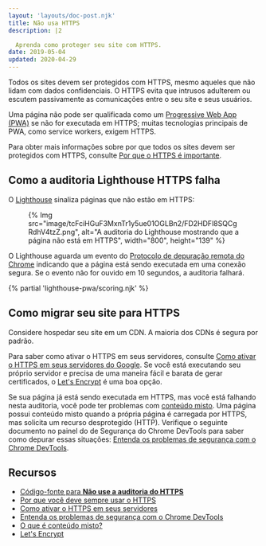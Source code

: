 ```yaml
---
layout: 'layouts/doc-post.njk'
title: Não usa HTTPS
description: |2

  Aprenda como proteger seu site com HTTPS.
date: 2019-05-04
updated: 2020-04-29
---
```


Todos os sites devem ser protegidos com HTTPS, mesmo aqueles que não lidam com dados confidenciais. O HTTPS evita que intrusos adulterem ou escutem passivamente as comunicações entre o seu site e seus usuários.

Uma página não pode ser qualificada como um [Progressive Web App (PWA)](https://web.dev/progressive-web-apps/) se não for executada em HTTPS; muitas tecnologias principais de PWA, como service workers, exigem HTTPS.

Para obter mais informações sobre por que todos os sites devem ser protegidos com HTTPS, consulte [Por que o HTTPS é importante](https://web.dev/why-https-matters/).

## Como a auditoria Lighthouse HTTPS falha

O [Lighthouse](https://developers.google.com/web/tools/lighthouse/) sinaliza páginas que não estão em HTTPS:

<figure>{% Img src="image/tcFciHGuF3MxnTr1y5ue01OGLBn2/FD2HDFl8SQCgRdhV4tzZ.png", alt="A auditoria do Lighthouse mostrando que a página não está em HTTPS", width="800", height="139" %}</figure>

O Lighthouse aguarda um evento do [Protocolo de depuração remota do Chrome](https://github.com/ChromeDevTools/devtools-protocol) indicando que a página está sendo executada em uma conexão segura. Se o evento não for ouvido em 10 segundos, a auditoria falhará.

{% partial 'lighthouse-pwa/scoring.njk' %}

## Como migrar seu site para HTTPS

Considere hospedar seu site em um CDN. A maioria dos CDNs é segura por padrão.

Para saber como ativar o HTTPS em seus servidores, consulte [Como ativar o HTTPS em seus servidores do Google](https://developers.google.com/web/fundamentals/security/encrypt-in-transit/enable-https). Se você está executando seu próprio servidor e precisa de uma maneira fácil e barata de gerar certificados, o [Let's Encrypt](https://letsencrypt.org/) é uma boa opção.

Se sua página já está sendo executada em HTTPS, mas você está falhando nesta auditoria, você pode ter problemas com [conteúdo misto](https://developers.google.com/web/fundamentals/security/prevent-mixed-content/what-is-mixed-content). Uma página possui conteúdo misto quando a própria página é carregada por HTTPS, mas solicita um recurso desprotegido (HTTP). Verifique o seguinte documento no painel do de Segurança do Chrome DevTools para saber como depurar essas situações: [Entenda os problemas de segurança com o Chrome DevTools](https://developers.google.com/web/tools/chrome-devtools/debug/security).

## Recursos

- [Código-fonte para **Não use a auditoria do HTTPS**](https://github.com/GoogleChrome/lighthouse/blob/master/lighthouse-core/audits/is-on-https.js)
- [Por que você deve sempre usar o HTTPS](https://developers.google.com/web/fundamentals/security/encrypt-in-transit/why-https)
- [Como ativar o HTTPS em seus servidores](https://developers.google.com/web/fundamentals/security/encrypt-in-transit/enable-https)
- [Entenda os problemas de segurança com o Chrome DevTools](https://developers.google.com/web/tools/chrome-devtools/debug/security)
- [O que é conteúdo misto?](https://developers.google.com/web/fundamentals/security/prevent-mixed-content/what-is-mixed-content)
- [Let's Encrypt](https://letsencrypt.org/)
